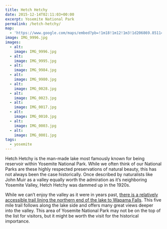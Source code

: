 ```yaml
---
title: Hetch Hetchy
date: 2015-12-14T02:11:03+00:00
excerpt: Yosemite National Park
permalink: /hetch-hetchy/
map:
  - 'https://www.google.com/maps/embed?pb=!1m18!1m12!1m3!1d206869.85114214697!2d-119.92752967202861!3d37.94655821003056!2m3!1f0!2f0!3f0!3m2!1i1024!2i768!4f13.1!3m3!1m2!1s0x0%3A0x0!2zMzfCsDU2JzQ3LjYiTiAxMTnCsDQ3JzE0LjgiVw!5e1!3m2!1sen!2sus!4v1469937600275'
image: IMG_9996.jpg
images:
  - alt: 
    image: IMG_9996.jpg
  - alt: 
    image: IMG_9995.jpg
  - alt: 
    image: IMG_9984.jpg
  - alt: 
    image: IMG_9980.jpg
  - alt: 
    image: IMG_0028.jpg
  - alt: 
    image: IMG_0023.jpg
  - alt: 
    image: IMG_0017.jpg
  - alt: 
    image: IMG_0010.jpg
  - alt: 
    image: IMG_0003.jpg
  - alt: 
    image: IMG_0001.jpg
tags:
  - yosemite
---
```

Hetch Hetchy is the man-made lake most famously known for being reservoir within Yosemite National Park. While we often think of our National Parks are these highly respected preservations of natural beauty, this has not always been the case historically. Once described by naturalists like John Muir as a valley equally worth the admiration as it’s neighboring Yosemite Valley, Hetch Hetchy was dammed up in the 1920s.

While we can’t enjoy the valley as it were in years past, <a href="http://www.nps.gov/yose/planyourvisit/hetchhetchy.htm">there is a relatively accessible trail lining the northern end of the lake to Wapama Falls</a>. This five mile trail follows along the lake side and offers many great views deeper into the valley. This area of Yosemite National Park may not be on the top of the list for visitors, but it might be worth the visit for the historical importance.



&nbsp;